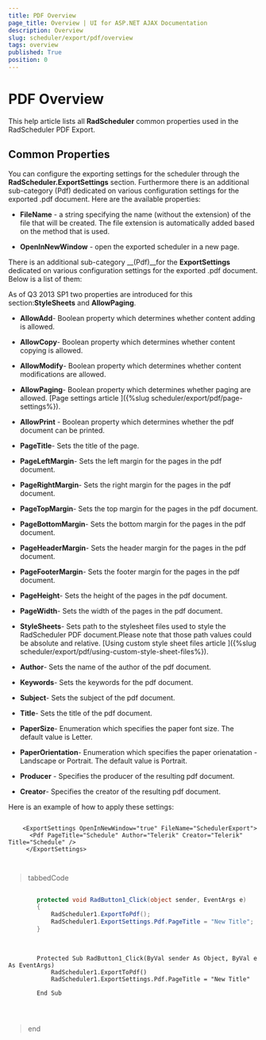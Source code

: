 ```yaml
---
title: PDF Overview
page_title: Overview | UI for ASP.NET AJAX Documentation
description: Overview
slug: scheduler/export/pdf/overview
tags: overview
published: True
position: 0
---
```


# PDF Overview



This help article lists all __RadScheduler__ common properties used in the RadScheduler PDF Export.

## Common Properties

You can configure the exporting settings for the scheduler through the __RadScheduler.ExportSettings__ section. Furthermore there is an additional sub-category (Pdf) dedicated on various configuration settings for the exported .pdf document. Here are the available properties:

* __FileName__ - a string specifying the name (without the extension) of the file that will be created. The file extension is automatically added based on the method that is used.

* __OpenInNewWindow__ - open the exported scheduler in a new page.

There is an additional sub-category __(Pdf)__for the __ExportSettings__ dedicated on various configuration settings for the exported .pdf document. Below is a list of them:

As of Q3 2013 SP1 two properties are introduced for this section:__StyleSheets__ and __AllowPaging__.

* __AllowAdd__- Boolean property which determines whether content adding is allowed.

* __AllowCopy__- Boolean property which determines whether content copying is allowed.

* __AllowModify__- Boolean property which determines whether content modifications are allowed.

* __AllowPaging__- Boolean property which determines whether paging are allowed. [Page settings article ]({%slug scheduler/export/pdf/page-settings%}).

* __AllowPrint__ - Boolean property which determines whether the pdf document can be printed.

* __PageTitle__- Sets the title of the page.

* __PageLeftMargin__- Sets the left margin for the pages in the pdf document.

* __PageRightMargin__- Sets the right margin for the pages in the pdf document.

* __PageTopMargin__- Sets the top margin for the pages in the pdf document.

* __PageBottomMargin__- Sets the bottom margin for the pages in the pdf document.

* __PageHeaderMargin__- Sets the header margin for the pages in the pdf document.

* __PageFooterMargin__- Sets the footer margin for the pages in the pdf document.

* __PageHeight__- Sets the height of the pages in the pdf document.

* __PageWidth__- Sets the width of the pages in the pdf document.

* __StyleSheets__- Sets path to the stylesheet files used to style the RadScheduler PDF document.Please note that those path values could be absolute and relative. [Using custom style sheet files article ]({%slug scheduler/export/pdf/using-custom-style-sheet-files%}).

* __Author__- Sets the name of the author of the pdf document.

* __Keywords__- Sets the keywords for the pdf document.

* __Subject__- Sets the subject of the pdf document.

* __Title__- Sets the title of the pdf document.

* __PaperSize__- Enumeration which specifies the paper font size. The default value is Letter.

* __PaperOrientation__- Enumeration which specifies the paper orienatation - Landscape or Portrait. The default value is Portrait.

* __Producer__ - Specifies the producer of the resulting pdf document.

* __Creator__- Specifies the creator of the resulting pdf document.

Here is an example of how to apply these settings:

````ASPNET
	
	<ExportSettings OpenInNewWindow="true" FileName="SchedulerExport">
	  <Pdf PageTitle="Schedule" Author="Telerik" Creator="Telerik" Title="Schedule" />
	 </ExportSettings>
	
	
````



>tabbedCode

````C#
	
		protected void RadButton1_Click(object sender, EventArgs e)
		{
			RadScheduler1.ExportToPdf();
			RadScheduler1.ExportSettings.Pdf.PageTitle = "New Title";
		} 
	
	
````



````VB.NET
		Protected Sub RadButton1_Click(ByVal sender As Object, ByVal e As EventArgs)
			RadScheduler1.ExportToPdf()
			RadScheduler1.ExportSettings.Pdf.PageTitle = "New Title"
	
		End Sub
	
	
	
````


>end
